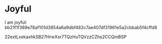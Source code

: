 # Joyful

I am joyful: bb21f1f389e78af101d3854a6a9dbf482c7ae407df31961e5a2cbbab5f4cffd8


22extLxekaxhkSB27HrwXsr7TQzHuTQVzzCZhs2CCQmBSP